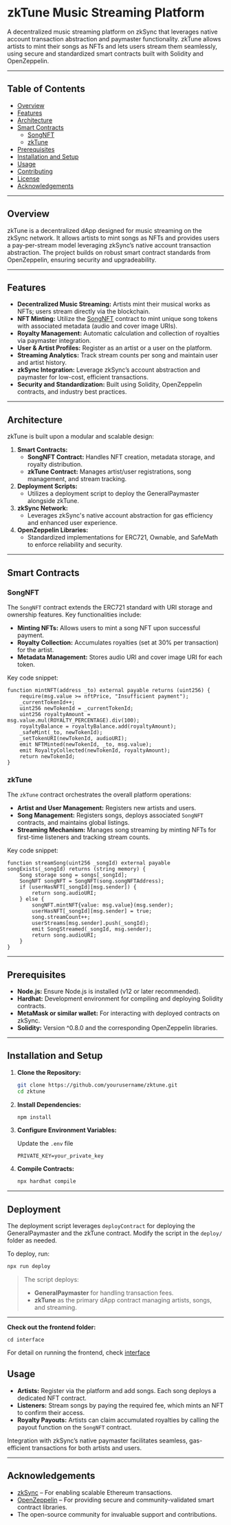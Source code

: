 # zkTune Music Streaming Platform

A decentralized music streaming platform on zkSync that leverages native account transaction abstraction and paymaster functionality. zkTune allows artists to mint their songs as NFTs and lets users stream them seamlessly, using secure and standardized smart contracts built with Solidity and OpenZeppelin.

---

## Table of Contents

- [Overview](#overview)
- [Features](#features)
- [Architecture](#architecture)
- [Smart Contracts](#smart-contracts)
  - [SongNFT](#songnft)
  - [zkTune](#zktune)
- [Prerequisites](#prerequisites)
- [Installation and Setup](#installation-and-setup)
- [Usage](#usage)
- [Contributing](#contributing)
- [License](#license)
- [Acknowledgements](#acknowledgements)

---

## Overview

zkTune is a decentralized dApp designed for music streaming on the zkSync network. It allows artists to mint songs as NFTs and provides users a pay-per-stream model leveraging zkSync’s native account transaction abstraction. The project builds on robust smart contract standards from OpenZeppelin, ensuring security and upgradeability.

---

## Features

- **Decentralized Music Streaming:** Artists mint their musical works as NFTs; users stream directly via the blockchain.
- **NFT Minting:** Utilize the [SongNFT](#songnft) contract to mint unique song tokens with associated metadata (audio and cover image URIs).
- **Royalty Management:** Automatic calculation and collection of royalties via paymaster integration.
- **User & Artist Profiles:** Register as an artist or a user on the platform.
- **Streaming Analytics:** Track stream counts per song and maintain user and artist history.
- **zkSync Integration:** Leverage zkSync’s account abstraction and paymaster for low-cost, efficient transactions.
- **Security and Standardization:** Built using Solidity, OpenZeppelin contracts, and industry best practices.

---

## Architecture

zkTune is built upon a modular and scalable design:

1. **Smart Contracts:**  
   - **SongNFT Contract:** Handles NFT creation, metadata storage, and royalty distribution.
   - **zkTune Contract:** Manages artist/user registrations, song management, and stream tracking.
2. **Deployment Scripts:**  
   - Utilizes a deployment script to deploy the GeneralPaymaster alongside zkTune.
3. **zkSync Network:**  
   - Leverages zkSync's native account abstraction for gas efficiency and enhanced user experience.
4. **OpenZeppelin Libraries:**  
   - Standardized implementations for ERC721, Ownable, and SafeMath to enforce reliability and security.

---

## Smart Contracts

### SongNFT

The `SongNFT` contract extends the ERC721 standard with URI storage and ownership features. Key functionalities include:  
- **Minting NFTs:** Allows users to mint a song NFT upon successful payment.
- **Royalty Collection:** Accumulates royalties (set at 30% per transaction) for the artist.
- **Metadata Management:** Stores audio URI and cover image URI for each token.

Key code snippet:
```solidity
function mintNFT(address _to) external payable returns (uint256) {
    require(msg.value >= nftPrice, "Insufficient payment");
    _currentTokenId++;
    uint256 newTokenId = _currentTokenId;
    uint256 royaltyAmount = msg.value.mul(ROYALTY_PERCENTAGE).div(100);
    royaltyBalance = royaltyBalance.add(royaltyAmount);
    _safeMint(_to, newTokenId);
    _setTokenURI(newTokenId, audioURI);
    emit NFTMinted(newTokenId, _to, msg.value);
    emit RoyaltyCollected(newTokenId, royaltyAmount);
    return newTokenId;
}
```

### zkTune

The `zkTune` contract orchestrates the overall platform operations:  
- **Artist and User Management:** Registers new artists and users.
- **Song Management:** Registers songs, deploys associated `SongNFT` contracts, and maintains global listings.
- **Streaming Mechanism:** Manages song streaming by minting NFTs for first-time listeners and tracking stream counts.

Key code snippet:
```solidity
function streamSong(uint256 _songId) external payable songExists(_songId) returns (string memory) {
    Song storage song = songs[_songId];
    SongNFT songNFT = SongNFT(song.songNFTAddress);
    if (userHasNFT[_songId][msg.sender]) {
        return song.audioURI;
    } else {
        songNFT.mintNFT{value: msg.value}(msg.sender);
        userHasNFT[_songId][msg.sender] = true;
        song.streamCount++;
        userStreams[msg.sender].push(_songId);
        emit SongStreamed(_songId, msg.sender);
        return song.audioURI;
    }
}
```

---

## Prerequisites

- **Node.js:** Ensure Node.js is installed (v12 or later recommended).
- **Hardhat:** Development environment for compiling and deploying Solidity contracts.
- **MetaMask or similar wallet:** For interacting with deployed contracts on zkSync.
- **Solidity:** Version ^0.8.0 and the corresponding OpenZeppelin libraries.

---

## Installation and Setup

1. **Clone the Repository:**
   ```bash
   git clone https://github.com/yourusername/zktune.git
   cd zktune
   ```

2. **Install Dependencies:**
   ```bash
   npm install
   ```

3. **Configure Environment Variables:**

   Update the `.env` file
   ```dotenv
   PRIVATE_KEY=your_private_key
   ```

4. **Compile Contracts:**
   ```bash
   npx hardhat compile
   ```

---

## Deployment

The deployment script leverages `deployContract` for deploying the GeneralPaymaster and the zkTune contract. Modify the script in the `deploy/` folder as needed.

To deploy, run:
```bash
npx run deploy
```

> The script deploys:
> - **GeneralPaymaster** for handling transaction fees.
> - **zkTune** as the primary dApp contract managing artists, songs, and streaming.

---

**Check out the frontend folder:**
  ```
cd interface
  ```
For detail on running the frontend, check [interface](https://github.com/rocknwa/music-streaming-and-tipping-platform/tree/main/interface)
 
## Usage

- **Artists:** Register via the platform and add songs. Each song deploys a dedicated NFT contract.
- **Listeners:** Stream songs by paying the required fee, which mints an NFT to confirm their access.
- **Royalty Payouts:** Artists can claim accumulated royalties by calling the payout function on the `SongNFT` contract.

Integration with zkSync’s native paymaster facilitates seamless, gas-efficient transactions for both artists and users.

---

## Acknowledgements

- [zkSync](https://zksync.io) – For enabling scalable Ethereum transactions.
- [OpenZeppelin](https://openzeppelin.com/contracts/) – For providing secure and community-validated smart contract libraries.
- The open-source community for invaluable support and contributions.

